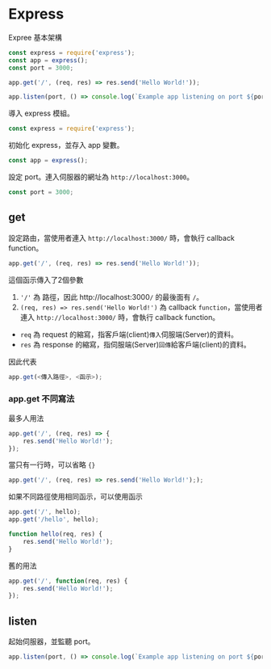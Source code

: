 # Express

Expree 基本架構

```js
const express = require('express');
const app = express();
const port = 3000;

app.get('/', (req, res) => res.send('Hello World!'));

app.listen(port, () => console.log(`Example app listening on port ${port}!`));
```

導入 express 模組。

```js
const express = require('express');
```

初始化 express，並存入 app 變數。

```js
const app = express();
```

設定 port。連入伺服器的網址為 `http://localhost:3000`。

```js
const port = 3000;
```

## get

設定路由，當使用者連入 `http://localhost:3000/` 時，會執行 callback function。

```js
app.get('/', (req, res) => res.send('Hello World!'));
```
這個函示傳入了2個參數
1. `'/'` 為 路徑，因此 http://localhost:3000`/` 的最後面有 `/`。
2. `(req, res) => res.send('Hello World!')` 為 callback `function`，當使用者連入 `http://localhost:3000/` 時，會執行 callback function。
  - `req` 為 request 的縮寫，指客戶端(client)`傳入`伺服端(Server)的資料。
  - `res` 為 response 的縮寫，指伺服端(Server)`回傳`給客戶端(client)的資料。

因此代表
```js
app.get(<傳入路徑>, <函示>);
```

### app.get 不同寫法

最多人用法

```js
app.get('/', (req, res) => {
    res.send('Hello World!');
});
```

當只有一行時，可以省略 `{}`

```js
app.get('/', (req, res) => res.send('Hello World!'););
```

如果不同路徑使用相同函示，可以使用函示

```js
app.get('/', hello);
app.get('/hello', hello);

function hello(req, res) {
    res.send('Hello World!');
}
```

舊的用法

```js
app.get('/', function(req, res) {
    res.send('Hello World!');
});
```

## listen
起始伺服器，並監聽 port。

```js
app.listen(port, () => console.log(`Example app listening on port ${port}!`));
```
